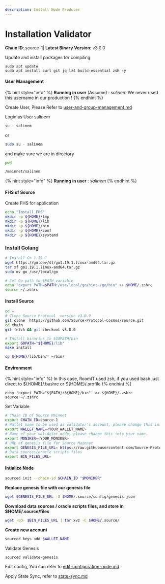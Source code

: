 ```yaml
---
description: Install Node Producer
---
```


# Installation Validator

**Chain ID**: source-1| **Latest Binary Version**: v3.0.0

Update and install packages for compiling

```
sudo apt update
sudo apt install curl git jq lz4 build-essential zsh -y
```

#### User Management

{% hint style="info" %}
**Running in user** (Assume) : _salinem_ We never used this username in our production !
{% endhint %}

Create User, Please Refer to [user-and-group-management.md](../../../security/user-and-group-management.md "mention")

Login as User salinem

```bash
su - salinem
```

or

```bash
sudo su - salinem
```

and make sure we are in directory

```bash
pwd

/mainnet/salinem
```

{% hint style="info" %}
**Running in user** : _salinem_
{% endhint %}

#### FHS of Source

Create FHS for application

```bash
echo "Install FHS"
mkdir -p ${HOME}/tmp
mkdir -p ${HOME}/lib
mkdir -p ${HOME}/bin
mkdir -p ${HOME}/conf
mkdir -p ${HOME}/systemd
```

### Install Golang

```bash
# Install Go 1.19.1
wget https://go.dev/dl/go1.19.1.linux-amd64.tar.gz
tar xf go1.19.1.linux-amd64.tar.gz
sudo mv go /usr/local/go

# Set Go path to $PATH variable
echo "export PATH=$PATH:/usr/local/go/bin:~/go/bin" >> $HOME/.zshrc
source ~/.zshrc
```

#### Install Source

```bash
cd ~
# Clone Source Protocol  version v3.0.0
git clone  https://github.com/Source-Protocol-Cosmos/source.git
cd chain
git fetch && git checkout v3.0.0

# Install binaries to $GOPATH/bin
export GOPATH="${HOME}/lib"
make install

cp ${HOME}/lib/bin/* ~/bin/
```

#### Environment

{% hint style="info" %}
In this case, RoomIT used zsh, if you used bash just direct to ${HOME}/.bashrc or ${HOME}/.profile
{% endhint %}

```
echo 'export PATH="${PATH}:${HOME}/bin"' >> ${HOME}/.zshrc
source ~/.zshrc
```

Set Variable

```bash
# Chain ID of Source Mainnet
export CHAIN_ID=source-1
# Wallet name to be used as validator's account, please change this into your name (no whitespace).
export WALLET_NAME=<YOUR_WALLET_NAME>
# Name of your validator node, please change this into your name.
export MONIKER=<YOUR_MONIKER>
# URL of genesis file for Source Mainnet
export GENESIS_FILE_URL= https://raw.githubusercontent.com/Source-Protocol-Cosmos/mainnet/master/source-1/genesis.json
# Data sources/oracle scripts files
export BIN_FILES_URL=
```

#### Intialize Node

```bash
sourced init --chain-id $CHAIN_ID "$MONIKER"
```

**Replace genesis file with our genesis file**

```bash
wget $GENESIS_FILE_URL -O $HOME/.source/config/genesis.json
```

**Download data sources / oracle scripts files, and store in $HOME/.source/files**

```bash
wget -qO- $BIN_FILES_URL | tar xvz -C $HOME/.source/
```

**Create new account**

```bash
sourced keys add $WALLET_NAME
```

Validate Genesis

```
sourced validate-genesis
```

Edit config, You can refer to [edit-configuration-node.md](edit-configuration-node.md "mention")

Apply State Sync, refer to [state-sync.md](state-sync.md "mention")
